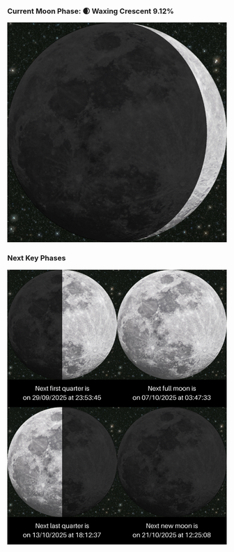 ### Current Moon Phase: 🌒 Waxing Crescent 9.12%
![Moon Phase](moonphase.png)
### Next Key Phases
![Gallery](gallery.png)